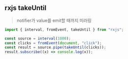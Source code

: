 ## rxjs takeUntil

> notifier가 value를 emit할 때까지 미러링

```ts
import { interval, fromEvent, takeUntil } from "rxjs";

const source = interval(1000);
const clicks = fromEvent(document, "click");
const result = source.pipe(takeUntil(clicks));
result.subscribe((x) => console.log(x));
```
